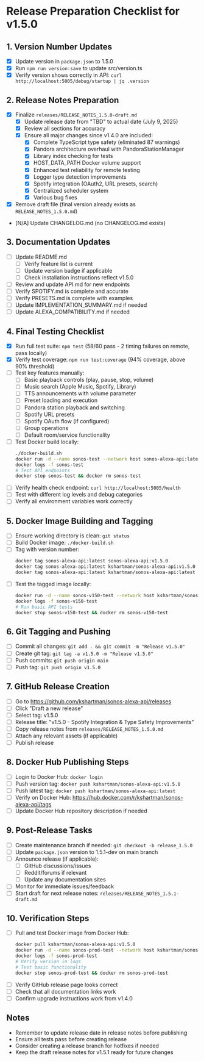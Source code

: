 # Release Preparation Checklist for v1.5.0

## 1. Version Number Updates
- [x] Update version in `package.json` to 1.5.0
- [x] Run `npm run version:save` to update src/version.ts
- [x] Verify version shows correctly in API: `curl http://localhost:5005/debug/startup | jq .version`

## 2. Release Notes Preparation
- [x] Finalize `releases/RELEASE_NOTES_1.5.0-draft.md`
  - [x] Update release date from "TBD" to actual date (July 9, 2025)
  - [x] Review all sections for accuracy
  - [x] Ensure all major changes since v1.4.0 are included:
    - [x] Complete TypeScript type safety (eliminated 87 warnings)
    - [x] Pandora architecture overhaul with PandoraStationManager
    - [x] Library index checking for tests
    - [x] HOST_DATA_PATH Docker volume support
    - [x] Enhanced test reliability for remote testing
    - [x] Logger type detection improvements
    - [x] Spotify integration (OAuth2, URL presets, search)
    - [x] Centralized scheduler system
    - [x] Various bug fixes
- [x] Remove draft file (final version already exists as `RELEASE_NOTES_1.5.0.md`)
- [N/A] Update CHANGELOG.md (no CHANGELOG.md exists)

## 3. Documentation Updates
- [ ] Update README.md
  - [ ] Verify feature list is current
  - [ ] Update version badge if applicable
  - [ ] Check installation instructions reflect v1.5.0
- [ ] Review and update API.md for new endpoints
- [ ] Verify SPOTIFY.md is complete and accurate
- [ ] Verify PRESETS.md is complete with examples
- [ ] Update IMPLEMENTATION_SUMMARY.md if needed
- [ ] Update ALEXA_COMPATIBILITY.md if needed

## 4. Final Testing Checklist
- [x] Run full test suite: `npm test` (58/60 pass - 2 timing failures on remote, pass locally)
- [x] Verify test coverage: `npm run test:coverage` (94% coverage, above 90% threshold)
- [ ] Test key features manually:
  - [ ] Basic playback controls (play, pause, stop, volume)
  - [ ] Music search (Apple Music, Spotify, Library)
  - [ ] TTS announcements with volume parameter
  - [ ] Preset loading and execution
  - [ ] Pandora station playback and switching
  - [ ] Spotify URL presets
  - [ ] Spotify OAuth flow (if configured)
  - [ ] Group operations
  - [ ] Default room/service functionality
- [ ] Test Docker build locally:
  ```bash
  ./docker-build.sh
  docker run -d --name sonos-test --network host sonos-alexa-api:latest
  docker logs -f sonos-test
  # Test API endpoints
  docker stop sonos-test && docker rm sonos-test
  ```
- [ ] Verify health check endpoint: `curl http://localhost:5005/health`
- [ ] Test with different log levels and debug categories
- [ ] Verify all environment variables work correctly

## 5. Docker Image Building and Tagging
- [ ] Ensure working directory is clean: `git status`
- [ ] Build Docker image: `./docker-build.sh`
- [ ] Tag with version number:
  ```bash
  docker tag sonos-alexa-api:latest sonos-alexa-api:v1.5.0
  docker tag sonos-alexa-api:latest kshartman/sonos-alexa-api:v1.5.0
  docker tag sonos-alexa-api:latest kshartman/sonos-alexa-api:latest
  ```
- [ ] Test the tagged image locally:
  ```bash
  docker run -d --name sonos-v150-test --network host kshartman/sonos-alexa-api:v1.5.0
  docker logs -f sonos-v150-test
  # Run basic API tests
  docker stop sonos-v150-test && docker rm sonos-v150-test
  ```

## 6. Git Tagging and Pushing
- [ ] Commit all changes: `git add . && git commit -m "Release v1.5.0"`
- [ ] Create git tag: `git tag -a v1.5.0 -m "Release v1.5.0"`
- [ ] Push commits: `git push origin main`
- [ ] Push tag: `git push origin v1.5.0`

## 7. GitHub Release Creation
- [ ] Go to https://github.com/kshartman/sonos-alexa-api/releases
- [ ] Click "Draft a new release"
- [ ] Select tag: v1.5.0
- [ ] Release title: "v1.5.0 - Spotify Integration & Type Safety Improvements"
- [ ] Copy release notes from `releases/RELEASE_NOTES_1.5.0.md`
- [ ] Attach any relevant assets (if applicable)
- [ ] Publish release

## 8. Docker Hub Publishing Steps
- [ ] Login to Docker Hub: `docker login`
- [ ] Push version tag: `docker push kshartman/sonos-alexa-api:v1.5.0`
- [ ] Push latest tag: `docker push kshartman/sonos-alexa-api:latest`
- [ ] Verify on Docker Hub: https://hub.docker.com/r/kshartman/sonos-alexa-api/tags
- [ ] Update Docker Hub repository description if needed

## 9. Post-Release Tasks
- [ ] Create maintenance branch if needed: `git checkout -b release_1.5.0`
- [ ] Update `package.json` version to 1.5.1-dev on main branch
- [ ] Announce release (if applicable):
  - [ ] GitHub discussions/issues
  - [ ] Reddit/forums if relevant
  - [ ] Update any documentation sites
- [ ] Monitor for immediate issues/feedback
- [ ] Start draft for next release notes: `releases/RELEASE_NOTES_1.5.1-draft.md`

## 10. Verification Steps
- [ ] Pull and test Docker image from Docker Hub:
  ```bash
  docker pull kshartman/sonos-alexa-api:v1.5.0
  docker run -d --name sonos-prod-test --network host kshartman/sonos-alexa-api:v1.5.0
  docker logs -f sonos-prod-test
  # Verify version in logs
  # Test basic functionality
  docker stop sonos-prod-test && docker rm sonos-prod-test
  ```
- [ ] Verify GitHub release page looks correct
- [ ] Check that all documentation links work
- [ ] Confirm upgrade instructions work from v1.4.0

## Notes
- Remember to update release date in release notes before publishing
- Ensure all tests pass before creating release
- Consider creating a release branch for hotfixes if needed
- Keep the draft release notes for v1.5.1 ready for future changes
